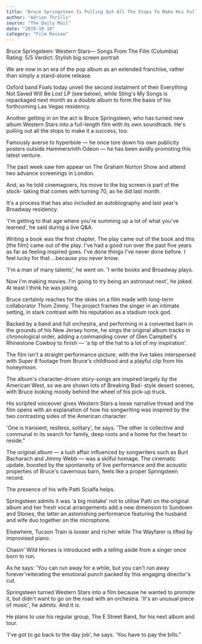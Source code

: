 ```yaml
---
title: "Bruce Springsteen Is Pulling Out All The Stops To Make His Full-Length Film A Success"
author: "Adrian Thrills"
source: "The Daily Mail"
date: "2019-10-18"
category: "Film Review"
---
```


Bruce Springsteen: Western Stars— Songs From The Film (Columbia) Rating: 5/5 Verdict: Stylish big screen portrait

We are now in an era of the pop album as an extended franchise, rather than simply a stand-alone release.

Oxford band Foals today unveil the second instalment of their Everything Not Saved Will Be Lost LP (see below), while Sting's My Songs is repackaged next month as a double album to form the basis of his forthcoming Las Vegas residency.

Another getting in on the act is Bruce Springsteen, who has turned new album Western Stars into a full-length film with its own soundtrack. He's pulling out all the stops to make it a success, too.

Famously averse to hyperbole — he once tore down his own publicity posters outside Hammersmith Odeon — he has been avidly promoting this latest venture.

The past week saw him appear on The Graham Norton Show and attend two advance screenings in London.

And, as he told cinemagoers, his move to the big screen is part of the stock- taking that comes with turning 70, as he did last month.

It's a process that has also included an autobiography and last year's Broadway residency.

'I'm getting to that age where you're summing up a lot of what you've learned', he said during a live Q&A.

Writing a book was the first chapter. The play came out of the book and this [the film] came out of the play. I've had a good run over the past five years as far as feeling inspired goes. I've done things I've never done before. I feel lucky for that ...because you never know.

'I'm a man of many talents', he went on. 'I write books and Broadway plays.

Now I'm making movies. I'm going to try being an astronaut next', he joked. At least I think he was joking.

Bruce certainly reaches for the skies on a film made with long-term collaborator Thom Zimny. The project frames the singer in an intimate setting, in stark contrast with his reputation as a stadium rock god.

Backed by a band and full orchestra, and performing in a converted barn in the grounds of his New Jersey home, he sings the original album tracks in chronological order, adding a commanding cover of Glen Campbell's Rhinestone Cowboy to finish — 'a tip of the hat to a lot of my inspiration'.

The film isn't a straight performance picture, with the live takes interspersed with Super 8 footage from Bruce's childhood and a playful clip from his honeymoon.

The album's character-driven story-songs are inspired largely by the American West, so we are shown lots of Breaking Bad- style desert scenes, with Bruce looking moody behind the wheel of his pick-up truck.

His scripted voiceover gives Western Stars a loose narrative thread and the film opens with an explanation of how his songwriting was inspired by the two contrasting sides of the American character.

'One is transient, restless, solitary', he says. 'The other is collective and communal in its search for family, deep roots and a home for the heart to reside."

The original album — a lush affair influenced by songwriters such as Burt Bacharach and Jimmy Webb — was a skilful homage. The cinematic update, boosted by the spontaneity of live performance and the acoustic properties of Bruce's cavernous barn, feels like a proper Springsteen record.

The presence of his wife Patti Scialfa helps.

Springsteen admits it was 'a big mistake' not to utilise Patti on the original album and her fresh vocal arrangements add a new dimension to Sundown and Stones, the latter an astonishing performance featuring the husband and wife duo together on the microphone.

Elsewhere, Tucson Train is looser and richer while The Wayfarer is lifted by improvised piano.

Chasin' Wild Horses is introduced with a telling aside from a singer once born to run.

As he says: 'You can run away for a while, but you can't run away forever'reiterating the emotional punch packed by this engaging director's cut.

Springsteen turned Western Stars into a film because he wanted to promote it, but didn't want to go on the road with an orchestra. 'It's an unusual piece of music', he admits. And it is.

He plans to use his regular group, The E Street Band, for his next album and tour.

'I've got to go back to the day job', he says. 'You have to pay the bills."
